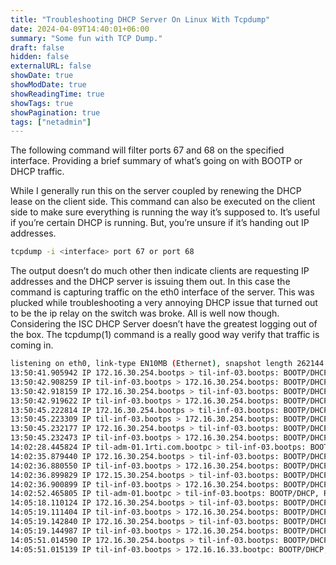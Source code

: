 ```yaml
---
title: "Troubleshooting DHCP Server On Linux With Tcpdump"
date: 2024-04-09T14:40:01+06:00
summary: "Some fun with TCP Dump."
draft: false
hidden: false
externalURL: false
showDate: true
showModDate: true
showReadingTime: true
showTags: true
showPagination: true
tags: ["netadmin"]
---
```


The following command will filter ports 67 and 68 on the specified 
interface. Providing a brief summary of what’s going on with BOOTP or 
DHCP traffic.

While I generally run this on the server coupled by renewing the DHCP lease on the client side. This command can also be executed on the client side to make sure everything is running the way it’s supposed to. It’s useful if you’re certain DHCP is running. But, you’re unsure if it’s handing out IP addresses.

```sh
tcpdump -i <interface> port 67 or port 68
```

The output doesn’t do much other then indicate clients are requesting IP addresses and the DHCP server is issuing them out. In this case the command is capturing traffic on the eth0 interface of the server. This was plucked while troubleshooting a very annoying DHCP issue that turned out to be the ip relay on the switch was broke. All is well now though. Considering the ISC DHCP Server doesn’t have the greatest logging out of the box. The tcpdump(1) command is a really good way verify that traffic is coming in.

```sh
listening on eth0, link-type EN10MB (Ethernet), snapshot length 262144 bytes
13:50:41.905942 IP 172.16.30.254.bootps > til-inf-03.bootps: BOOTP/DHCP, Request from 5b:d7:1c:3d:56:40 (oui Unknown), length 300
13:50:42.908259 IP til-inf-03.bootps > 172.16.30.254.bootps: BOOTP/DHCP, Reply, length 300
13:50:42.918159 IP 172.16.30.254.bootps > til-inf-03.bootps: BOOTP/DHCP, Request from 5b:d7:1c:3d:56:40 (oui Unknown), length 300
13:50:42.919622 IP til-inf-03.bootps > 172.16.30.254.bootps: BOOTP/DHCP, Reply, length 300
13:50:45.222814 IP 172.16.30.254.bootps > til-inf-03.bootps: BOOTP/DHCP, Request from 5b:d7:1c:3d:56:40 (oui Unknown), length 300
13:50:45.223309 IP til-inf-03.bootps > 172.16.30.254.bootps: BOOTP/DHCP, Reply, length 300
13:50:45.232177 IP 172.16.30.254.bootps > til-inf-03.bootps: BOOTP/DHCP, Request from 5b:d7:1c:3d:56:40 (oui Unknown), length 300
13:50:45.232473 IP til-inf-03.bootps > 172.16.30.254.bootps: BOOTP/DHCP, Reply, length 300
14:02:28.445824 IP til-adm-01.1rti.com.bootpc > til-inf-03.bootps: BOOTP/DHCP, Request from 5b:d7:1c:3d:56:40 (oui Unknown), length 300
14:02:35.879440 IP 172.16.30.254.bootps > til-inf-03.bootps: BOOTP/DHCP, Request from 5b:d7:1c:3d:56:40 (oui Unknown), length 300
14:02:36.880550 IP til-inf-03.bootps > 172.16.30.254.bootps: BOOTP/DHCP, Reply, length 300
14:02:36.899829 IP 172.15.30.254.bootps > til-inf-03.bootps: BOOTP/DHCP, Request from 5b:d7:1c:3d:56:40 (oui Unknown), length 300
14:02:36.900899 IP til-inf-03.bootps > 172.16.30.254.bootps: BOOTP/DHCP, Reply, length 300
14:02:52.465805 IP til-adm-01.bootpc > til-inf-03.bootps: BOOTP/DHCP, Request from 5b:d7:1c:3d:56:40 (oui Unknown), length 300
14:05:18.110124 IP 172.16.30.254.bootps > til-inf-03.bootps: BOOTP/DHCP, Request from 1d:4e:bb:57:0e:be (oui Unknown), length 300
14:05:19.111404 IP til-inf-03.bootps > 172.16.30.254.bootps: BOOTP/DHCP, Reply, length 300
14:05:19.142840 IP 172.16.30.254.bootps > til-inf-03.bootps: BOOTP/DHCP, Request from 1d:4e:bb:57:0e:be (oui Unknown), length 327
14:05:19.144987 IP til-inf-03.bootps > 172.16.30.254.bootps: BOOTP/DHCP, Reply, length 300
14:05:51.014590 IP 172.16.30.254.bootps > til-inf-03.bootps: BOOTP/DHCP, Request from 1d:4e:bb:57:0e:be (oui Unknown), length 300
14:05:51.015139 IP til-inf-03.bootps > 172.16.16.33.bootpc: BOOTP/DHCP, Reply, length 300

```